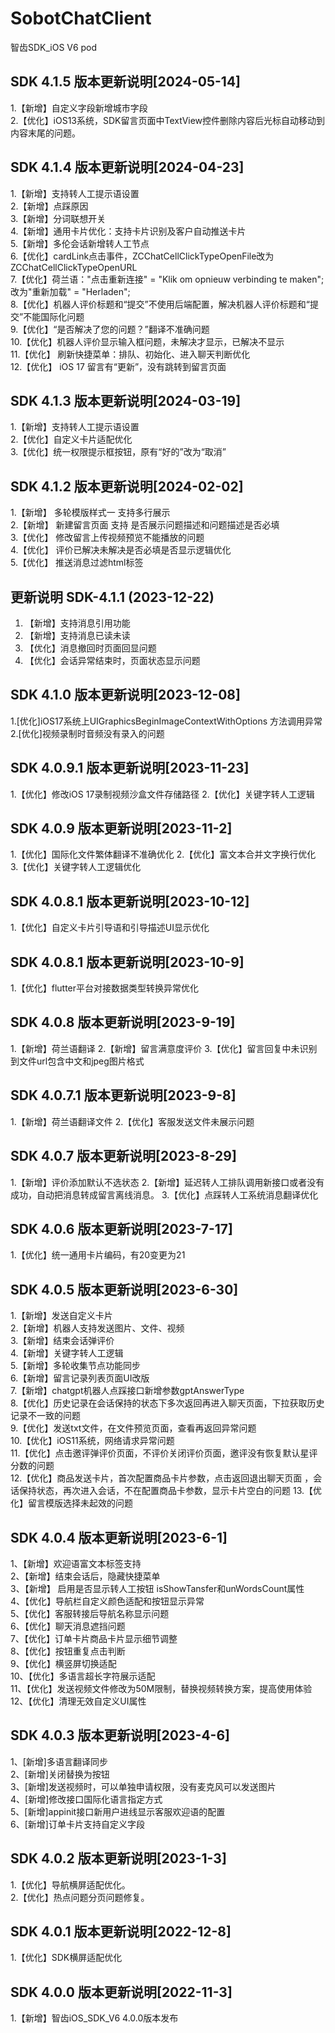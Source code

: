 # SobotChatClient
智齿SDK_iOS V6 pod

## SDK 4.1.5 版本更新说明[2024-05-14] 
1.【新增】自定义字段新增城市字段       
2.【优化】iOS13系统，SDK留言页面中TextView控件删除内容后光标自动移动到内容末尾的问题。  

## SDK 4.1.4 版本更新说明[2024-04-23]
1.【新增】支持转人工提示语设置   
2.【新增】点踩原因     
3.【新增】分词联想开关  
4.【新增】通用卡片优化：支持卡片识别及客户自动推送卡片   
5.【新增】多伦会话新增转人工节点   
6.【优化】cardLink点击事件，ZCChatCellClickTypeOpenFile改为ZCChatCellClickTypeOpenURL  
7.【优化】荷兰语："点击重新连接" = "Klik om opnieuw verbinding te maken";改为"重新加载" = "Herladen";  
8.【优化】机器人评价标题和“提交”不使用后端配置，解决机器人评价标题和“提交”不能国际化问题  
9.【优化】“是否解决了您的问题？”翻译不准确问题  
10.【优化】机器人评价显示输入框问题，未解决才显示，已解决不显示      
11.【优化】 刷新快捷菜单：排队、初始化、进入聊天判断优化  
12.【优化】 iOS 17 留言有“更新”，没有跳转到留言页面 


## SDK 4.1.3 版本更新说明[2024-03-19]
1.【新增】支持转人工提示语设置       
2.【优化】自定义卡片适配优化       
3.【优化】统一权限提示框按钮，原有“好的”改为“取消”   


## SDK 4.1.2 版本更新说明[2024-02-02]
1.【新增】 多轮模版样式一 支持多行展示      
2.【新增】 新建留言页面 支持 是否展示问题描述和问题描述是否必填     
3.【优化】 修改留言上传视频预览不能播放的问题      
4.【优化】 评价已解决未解决是否必填是否显示逻辑优化     
5.【优化】 推送消息过滤html标签      
 
   

## 更新说明 SDK-4.1.1 (2023-12-22)
1. 【新增】支持消息引用功能          
2. 【新增】支持消息已读未读           
3. 【优化】消息撤回时页面回显问题       
4. 【优化】会话异常结束时，页面状态显示问题     
   

## SDK 4.1.0 版本更新说明[2023-12-08]
1.[优化]iOS17系统上UIGraphicsBeginImageContextWithOptions 方法调用异常
2.[优化]视频录制时音频没有录入的问题


## SDK 4.0.9.1 版本更新说明[2023-11-23]
1.【优化】修改iOS 17录制视频沙盒文件存储路径
2.【优化】关键字转人工逻辑


## SDK 4.0.9 版本更新说明[2023-11-2]
1.【优化】国际化文件繁体翻译不准确优化
2.【优化】富文本合并文字换行优化
3.【优化】关键字转人工逻辑优化


## SDK 4.0.8.1 版本更新说明[2023-10-12]
1.【优化】自定义卡片引导语和引导描述UI显示优化

## SDK 4.0.8.1 版本更新说明[2023-10-9]
1.【优化】flutter平台对接数据类型转换异常优化


## SDK 4.0.8 版本更新说明[2023-9-19]
1.【新增】荷兰语翻译
2.【新增】留言满意度评价
3.【优化】留言回复中未识别到文件url包含中文和jpeg图片格式


## SDK 4.0.7.1 版本更新说明[2023-9-8]
1.【新增】荷兰语翻译文件
2.【优化】客服发送文件未展示问题

## SDK 4.0.7 版本更新说明[2023-8-29]
1.【新增】评价添加默认不选状态
2.【新增】延迟转人工排队调用新接口或者没有成功，自动把消息转成留言离线消息。
3.【优化】点踩转人工系统消息翻译优化


## SDK 4.0.6 版本更新说明[2023-7-17]
1.【优化】统一通用卡片编码，有20变更为21


## SDK 4.0.5 版本更新说明[2023-6-30]
1.【新增】发送自定义卡片     
2.【新增】机器人支持发送图片、文件、视频    
3.【新增】结束会话弹评价   
4.【新增】关键字转人工逻辑   
5.【新增】多轮收集节点功能同步   
6.【新增】留言记录列表页面UI改版      
7.【新增】chatgpt机器人点踩接口新增参数gptAnswerType   
8.【优化】历史记录在会话保持的状态下多次返回再进入聊天页面，下拉获取历史记录不一致的问题   
9.【优化】发送txt文件，在文件预览页面，查看再返回异常问题   
10.【优化】iOS11系统，网络请求异常问题   
11.【优化】点击邀评弹评价页面，不评价关闭评价页面，邀评没有恢复默认星评分数的问题    
12.【优化】商品发送卡片，首次配置商品卡片参数，点击返回退出聊天页面 ，会话保持状态，再次进入会话，不在配置商品卡参数，显示卡片空白的问题
13.【优化】留言模版选择未起效的问题


## SDK 4.0.4 版本更新说明[2023-6-1]
1、【新增】欢迎语富文本标签支持  
2、【新增】结束会话后，隐藏快捷菜单   
3、【新增】 启用是否显示转人工按钮 isShowTansfer和unWordsCount属性   
4、【优化】导航栏自定义颜色适配和按钮显示异常   
5、【优化】客服转接后导航名称显示问题   
6、【优化】聊天消息遮挡问题   
7、【优化】订单卡片商品卡片显示细节调整   
8、【优化】按钮重复点击判断   
9、【优化】横竖屏切换适配   
10、【优化】多语言超长字符展示适配   
11、【优化】发送视频文件修改为50M限制，替换视频转换方案，提高使用体验   
12、【优化】清理无效自定义UI属性



## SDK 4.0.3 版本更新说明[2023-4-6]
1、[新增]多语言翻译同步     
2、[新增]关闭替换为按钮     
3、[新增]发送视频时，可以单独申请权限，没有麦克风可以发送图片     
4、[新增]修改接口国际化语言指定方式        
5、[新增]appinit接口新用户进线显示客服欢迎语的配置    
6、[新增]订单卡片支持自定义字段     


## SDK 4.0.2 版本更新说明[2023-1-3]
1.【优化】导航横屏适配优化。  
2.【优化】热点问题分页问题修复。

## SDK 4.0.1 版本更新说明[2022-12-8]
1.【优化】SDK横屏适配优化

## SDK 4.0.0 版本更新说明[2022-11-3]
1.【新增】智齿iOS_SDK_V6 4.0.0版本发布
